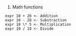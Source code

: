 1. Math functions

```
expr 10 + 20 <- Addition
expr 10 - 20 <- Substraction
expr 10 \* 5 <- Multiplication
expr 10 / 10 <- Divide
```
